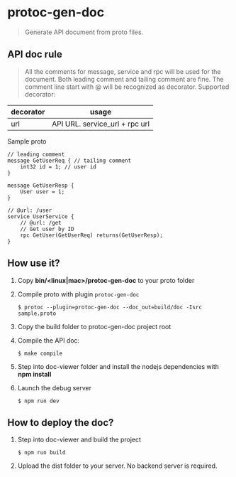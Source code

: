 protoc-gen-doc
================

> Generate API document from proto files.

API doc rule
------------------

> All the comments for message, service and rpc will be used for the document.
Both leading comment and tailing comment are fine.
The comment line start with @ will be recognized as decorator.
Supported decorator:

| **decorator** | **usage** |
| ------------- | --------- |
| url | API URL. service_url + rpc url |


Sample proto

```
// leading comment
message GetUserReq { // tailing comment
    int32 id = 1; // user id
}

message GetUserResp {
    User user = 1;
}

// @url: /user
service UserService {
    // @url: /get
    // Get user by ID
    rpc GetUser(GetUserReq) returns(GetUserResp);
}
```


How use it?
---------------

1. Copy **bin/<linux|mac>/protoc-gen-doc** to your proto folder
2. Compile proto with plugin `protoc-gen-doc`

    ```
    $ protoc --plugin=protoc-gen-doc --doc_out=build/doc -Isrc sample.proto
    ```

3. Copy the build folder to protoc-gen-doc project root
4. Compile the API doc:

    ```
    $ make compile
    ```

5. Step into doc-viewer folder and install the nodejs dependencies with **npm install**
6. Launch the debug server

    ```
    $ npm run dev
    ```

How to deploy the doc?
--------------------------

1. Step into doc-viewer and build the project

    ```
    $ npm run build
    ```

2. Upload the dist folder to your server. No backend server is required.
